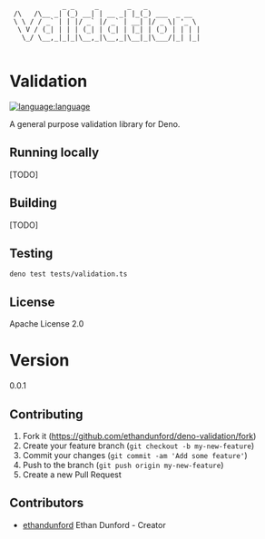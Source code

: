 ```
             _ _     _       _   _             
 /\   /\__ _| (_) __| | __ _| |_(_) ___  _ __  
 \ \ / / _` | | |/ _` |/ _` | __| |/ _ \| '_ \ 
  \ V / (_| | | | (_| | (_| | |_| | (_) | | | |
   \_/ \__,_|_|_|\__,_|\__,_|\__|_|\___/|_| |_|
                                               
```
# Validation

[![language:language](https://img.shields.io/badge/language-deno-black)]()

A general purpose validation library for Deno.

## Running locally

[TODO]

## Building

[TODO]

## Testing

```
deno test tests/validation.ts
```

## License

Apache License 2.0

# Version

0.0.1

## Contributing

1. Fork it (<https://github.com/ethandunford/deno-validation/fork>)
2. Create your feature branch (`git checkout -b my-new-feature`)
3. Commit your changes (`git commit -am 'Add some feature'`)
4. Push to the branch (`git push origin my-new-feature`)
5. Create a new Pull Request

## Contributors
- [ethandunford](https://github.com/ethandunford) Ethan Dunford - Creator